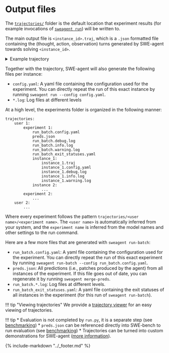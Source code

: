 # Output files

The [`trajectories/`](https://github.com/princeton-nlp/SWE-agent/tree/main/trajectories) folder is the default location that experiment results (for example invocations of [`sweagent run`](cl_tutorial.md)) will be written to.

The main output file is `<instance_id>.traj`, which is a `.json` formatted file containing the (thought, action, observation) turns generated by SWE-agent towards solving `<instance_id>`.

<details>
<summary>Example trajectory</summary>

Note: This trajectory is from SWE-agent v0.7.0. It might look different in newer versions.

```json
--8<-- "trajectories/demonstrations/replay__marshmallow-code__marshmallow-1867__default__t-0.20__p-0.95__c-2.00__install-1___install_from_source/marshmallow-code__marshmallow-1867.traj"
```
</details>

Together with the trajectory, SWE-agent will also generate the following files per instance:

* `config.yaml`: A yaml file containing the configuration used for the experiment. You can directly repeat the run of this
  exact instance by running `sweagent run --config config.yaml`.
* `*.log`: Log files at different levels

At a high level, the experiments folder is organized in the following manner:

```
trajectories:
    user 1:
        experiment 1:
            run_batch.config.yaml
            preds.json
            run_batch.debug.log
            run_batch.info.log
            run_batch.warning.log
            run_batch_exit_statuses.yaml
            instance_1:
                instance_1.traj
                instance_1.config.yaml
                instance_1.debug.log
                instance_1.info.log
                instance_1.warning.log
            instance 2:
                ...
        experiment 2:
            ...
    user 2:
        ...
```

Where every experiment follows the pattern `trajectories/<user name>/<experiment name>`. The `<user name>` is automatically inferred from your system, and the `experiment name` is inferred from the model names and other settings to the run command.


Here are a few more files that are generated with `sweagent run-batch`:

* `run_batch.config.yaml`: A yaml file containing the configuration used for the experiment. You can directly repeat the run of this
  exact experiment by running `sweagent run-batch --config run_batch.config.yaml`.
* `preds.json`: All predictions (i.e., patches produced by the agent) from all instances of the experiment.
  If this file goes out of date, you can regenerate it by running `sweagent merge-preds`.
* `run_batch.*.log`: Log files at different levels.
* `run_batch_exit_statuses.yaml`: A yaml file containing the exit statuses of all instances in the experiment (for this run of `sweagent run-batch`).


!!! tip "Viewing trajectories"
    We provide a [trajectory viewer](inspector.md) for an easy viewing of trajectories.

!!! tip
    * Evaluation is not completed by `run.py`, it is a separate step (see [benchmarking](benchmarking.md))
    * `preds.json` can be referenced directly into SWE-bench to run evaluation (see [benchmarking](benchmarking.md))
    * Trajectories can be turned into custom demonstrations for SWE-agent ([more information](../config/demonstrations.md)).

{% include-markdown "../_footer.md" %}
